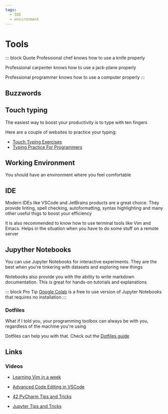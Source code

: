 ```yaml
---
tags:
  - IDE
  - environment
---
```


# Tools

::: block Quote
Professional chef knows how to use a knife properly

Professional carpenter knows how to use a jack-plane properly 

Professional programmer knows how to use a computer properly
:::



## Buzzwords

<Buzzword text="IDE"/>
<Buzzword text="Linter"/>
<Buzzword text="Vim"/>
<Buzzword text="Emacs"/>
<Buzzword text="Dotfiles"/>
<Buzzword text="VSCode"/>
<Buzzword text="JetBrains"/>
<Buzzword text="PyCharm"/>
<Buzzword text="CLion"/>
<Buzzword text="Jupyter Notebook"/>
<Buzzword text="Touch typing"/>

## Touch typing

The easiest way to boost your productivity is to type with ten fingers

Here are a couple of websites to practice your typing:

- [Touch Typing Exercises](https://www.typingclub.com/)
- [Typing Practice For Programmers](https://typing.io/)

## Working Environment

You should have an environment where you feel comfortable

## IDE

Modern IDEs like VSCode and JetBrains products are a great choice. They provide linting, spell checking, autoformatting, syntax highlighting and many other useful thigs to boost your efficiency

It is also recommended to know how to use terminal tools like Vim and Emacs. Helps in the situation when you have to do some stuff on a remote server

## Jupyther Notebooks

You can use Jupyter Notebooks for interactive experiments. They are the best when you're tinkering with datasets and exploring new things

Notebooks also provide you with the ability to write markdown documentation. This is great for hands-on tutorials and explanations

::: block Pro Tip
[Google Colab](https://colab.research.google.com/) is a free to use version of Jupyter Notebooks that requires no installation
:::

### Dotfiles

What if I told you, your programming toolbox can always be with you, regardless of the machine you're using

Dotfiles can help you with that. Check out the [Dotfiles guide](https://dotfiles.github.io/)


## Links

### Videos

- [Learning Vim in a week](https://www.youtube.com/watch?v=_NUO4JEtkDw)

- [Advanced Code Editing in VSCode](https://www.youtube.com/watch?time_continue=168&v=rsatrlBEFFA&feature=emb_title)

- [42 PyCharm Tips and Tricks](https://www.youtube.com/watch?v=NoDx0MEESDw)

- [Jupyter Tips and Tricks](https://www.youtube.com/watch?v=2eCHD6f_phE)

